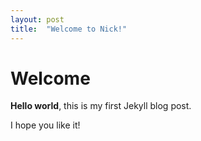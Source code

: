 ```yaml
---
layout: post
title:  "Welcome to Nick!"
---
```


# Welcome

**Hello world**, this is my first Jekyll blog post.

I hope you like it!
